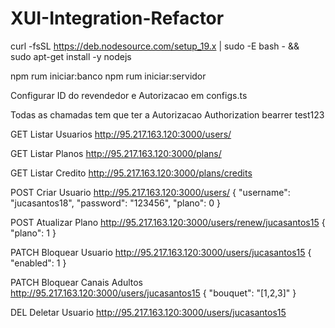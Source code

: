 # XUI-Integration-Refactor

curl -fsSL https://deb.nodesource.com/setup_19.x | sudo -E bash - &&\
sudo apt-get install -y nodejs

npm rum iniciar:banco
npm rum iniciar:servidor

Configurar ID do revendedor e Autorizacao em configs.ts

Todas as chamadas tem que ter a Autorizacao
Authorization bearrer test123

GET Listar Usuarios
http://95.217.163.120:3000/users/

GET Listar Planos
http://95.217.163.120:3000/plans/

GET Listar Credito
http://95.217.163.120:3000/plans/credits

POST Criar Usuario
http://95.217.163.120:3000/users/
{
 "username": "jucasantos18",
 "password": "123456", 
 "plano": 0
}

POST Atualizar Plano
http://95.217.163.120:3000/users/renew/jucasantos15
{
 "plano": 1
}

PATCH Bloquear Usuario
http://95.217.163.120:3000/users/jucasantos15
{
  "enabled": 1
}

PATCH Bloquear Canais Adultos
http://95.217.163.120:3000/users/jucasantos15
{
  "bouquet": "[1,2,3]"
}

DEL Deletar Usuario
http://95.217.163.120:3000/users/jucasantos15
